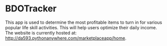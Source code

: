 # BDOTracker
This app is used to determine the most profitable items to turn in for various popular life skill activities. This will help users optimize their daily income. The website is currently hosted at: http://da593.pythonanywhere.com/marketplaceapp/home.
